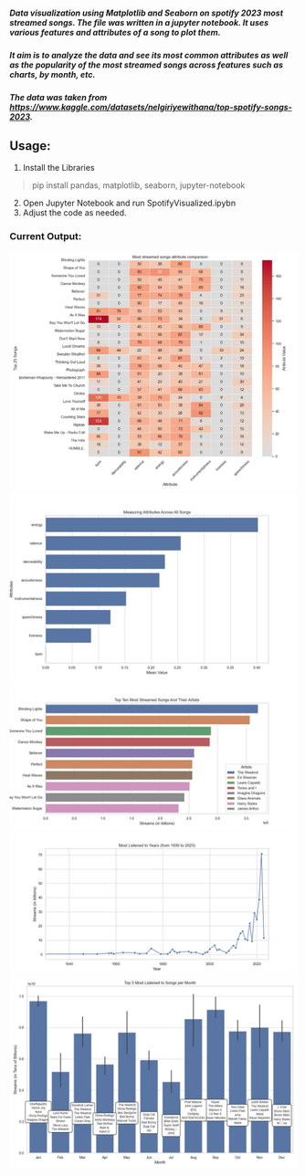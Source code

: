 ##### Data visualization using Matplotlib and Seaborn on spotify 2023 most streamed songs. The file was written in a jupyter notebook. It uses various features and attributes of a song to plot them. 
##### It aim is to analyze the data and see its most common attributes as well as the popularity of the most streamed songs across features such as charts, by month, etc.

##### The data was taken from https://www.kaggle.com/datasets/nelgiriyewithana/top-spotify-songs-2023.

## Usage:
1. Install the Libraries
> pip install pandas, matplotlib, seaborn, jupyter-notebook
2. Open Jupyter Notebook and run SpotifyVisualized.ipybn
3. Adjust the code as needed.

### Current Output:
![5](https://github.com/I-Zaifa/Spotify2023DataVisualization/blob/main/Heatmap%20of%20Top25.jpg)
![1](https://github.com/I-Zaifa/Spotify2023DataVisualization/blob/main/Measuring%20Attributes.jpg)
![2](https://github.com/I-Zaifa/Spotify2023DataVisualization/blob/main/Top%20Ten%20songs%20and%20artists.jpg)
![3](https://github.com/I-Zaifa/Spotify2023DataVisualization/blob/main/Years%20Most%20Listened%20To.jpg)
![4](https://github.com/I-Zaifa/Spotify2023DataVisualization/blob/main/top_songs_per_month.jpg)
